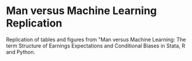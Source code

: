 # Man versus Machine Learning Replication
 Replication of tables and figures from "Man versus Machine Learning: The term Structure of Earnings Expectations and Conditional Biases in Stata, R and Python.
